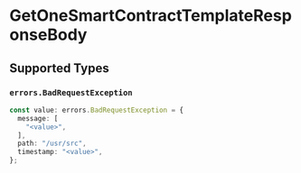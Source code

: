 # GetOneSmartContractTemplateResponseBody


## Supported Types

### `errors.BadRequestException`

```typescript
const value: errors.BadRequestException = {
  message: [
    "<value>",
  ],
  path: "/usr/src",
  timestamp: "<value>",
};
```

